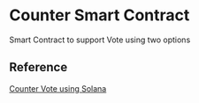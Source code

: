 # Counter Smart Contract

Smart Contract to support Vote using two options

## Reference

[Counter Vote using Solana](https://www.brianfriel.xyz/learning-how-to-build-on-solana/)
